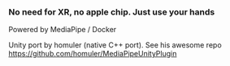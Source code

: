 ### No need for XR, no apple chip. Just use your hands

Powered by MediaPipe / Docker

Unity port by homuler (native C++ port). See his awesome repo https://github.com/homuler/MediaPipeUnityPlugin
